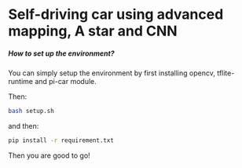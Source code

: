 # Self-driving car using advanced mapping, A star and CNN

##### How to set up the environment?

You can simply setup the environment by first installing opencv, tflite-runtime and pi-car module.

Then:
```bash
bash setup.sh
```
and then:
```bash
pip install -r requirement.txt
```

Then you are good to go!
